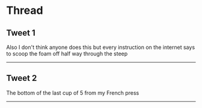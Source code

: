 # Thread

## Tweet 1

Also I don't think anyone does this but every instruction on the internet says to scoop the foam off half way through the steep

---

## Tweet 2

The bottom of the last cup of 5 from my French press

---


